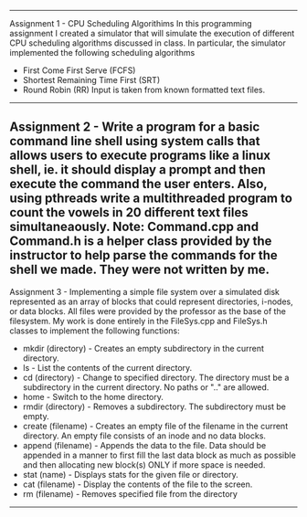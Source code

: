 

-------------------------------------------------------------------------------------------------------------------------------------------------------------------------------------------------------------------------------------------------------
Assignment 1 - CPU Scheduling Algorithims
In this programming assignment I created a simulator that will simulate the execution of different CPU scheduling algorithms discussed in class.
In particular, the simulator implemented the following scheduling algorithms
* First Come First Serve (FCFS)
* Shortest Remaining Time First (SRT)
* Round Robin (RR)
Input is taken from known formatted text files.
-------------------------------------------------------------------------------------------------------------------------------------------------------------------------------------------------------------------------------------------------------
Assignment 2 - 
Write a program for a basic command line shell using system calls that allows users to execute programs like a linux shell, ie. it should display a prompt and then execute the command the user enters. Also, using pthreads
write a multithreaded program to count the vowels in 20 different text files simultaneaously.
Note: Command.cpp and Command.h is a helper class provided by the instructor to help parse the commands for the shell we made. They were not written by me.
-------------------------------------------------------------------------------------------------------------------------------------------------------------------------------------------------------------------------------------------------------
Assignment 3 -
Implementing a simple file system over a simulated disk represented as an array of blocks that could represent directories, i-nodes, or data blocks. 
All files were provided by the professor as the base of the filesystem. My work is done entirely in the FileSys.cpp and FileSys.h classes to implement the following functions:
* mkdir (directory) - Creates an empty subdirectory in the current directory.
* ls - List the contents of the current directory.
* cd (directory) - Change to specified directory. The directory must be a subdirectory in the current directory. No paths or ".." are allowed.
* home - Switch to the home directory.
* rmdir (directory) - Removes a subdirectory. The subdirectory must be empty.
* create (filename) - Creates an empty file of the filename in the current directory. An empty file consists of an inode and no data blocks.
* append (filename) <data> - Appends the data to the file. Data should be appended in a manner to first fill the last data block as much as possible and then allocating new block(s) ONLY if more space is needed.
* stat (name) - Displays stats for the given file or directory.
* cat (filename) - Display the contents of the file to the screen.
* rm (filename) - Removes specified file from the directory
-------------------------------------------------------------------------------------------------------------------------------------------------------------------------------------------------------------------------------------------------------
